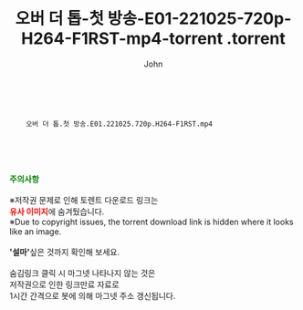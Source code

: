 ﻿---
layout: post
title:  "                   오버 더 톱-첫 방송-E01-221025-720p-H264-F1RST-mp4-torrent                .torrent"
author: John
categories: [ TV ]
tags: [  ]
image:  
description: "                   오버 더 톱-첫 방송-E01-221025-720p-H264-F1RST-mp4-torrent                 torrent 정보 공유"
toc: true
toc_sticky: true
---

<br>

        오버 더 톱.첫 방송.E01.221025.720p.H264-F1RST.mp4    
    
<br><br><br>
<p data-ke-size="size16"><b><span style="color: green;">주의사항</span></b><br /><br />※저작권 문제로 인해 토렌트 다운로드 링크는<br /><b><span style="color: red;">유사 이미지</span></b>에 숨겨뒀습니다.<br />※Due to copyright issues, the torrent download link is hidden where it looks like an image.<br /><br /><b>'설마'</b>싶은 것까지 확인해 보세요.<br /><br />숨김링크 클릭 시 마그넷 나타나지 않는 것은<br />저작권으로 인한 링크만료 자료로<br />1시간 간격으로 봇에 의해 마그넷 주소 갱신됩니다.</p>
